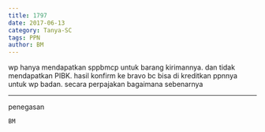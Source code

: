 ```yaml
---
title: 1797
date: 2017-06-13
category: Tanya-SC
tags: PPN
author: BM
---
```


wp hanya mendapatkan sppbmcp untuk barang kirimannya. dan tidak mendapatkan PIBK. hasil konfirm ke bravo bc bisa di kreditkan ppnnya untuk wp badan. secara perpajakan bagaimana sebenarnya

---

penegasan

`BM`
